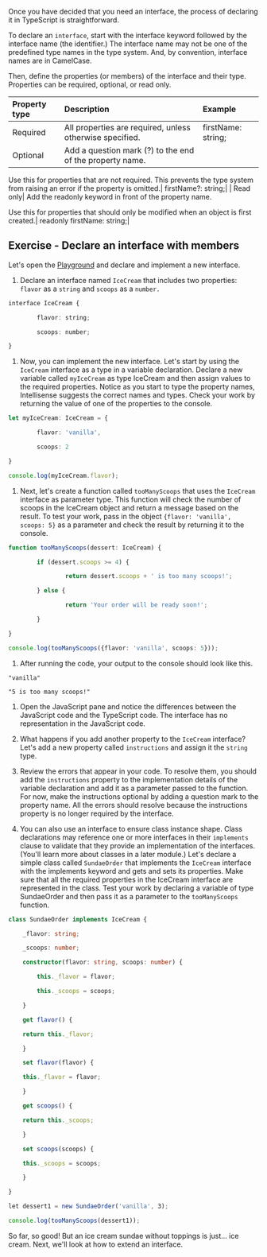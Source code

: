 Once you have decided that you need an interface, the process of declaring it in TypeScript is straightforward.

To declare an `interface`, start with the interface keyword followed by the interface name (the identifier.) The interface name may not be one of the predefined type names in the type system. And, by convention, interface names are in CamelCase.

Then, define the properties (or members) of the interface and their type. Properties can be required, optional, or read only.

| Property type| Description| Example|
| :--- | :--- | :--- |
| Required| All properties are required, unless otherwise specified.| firstName: string;|
| Optional| Add a question mark (?) to the end of the property name.

Use this for properties that are not required. This prevents the type system from raising an error if the property is omitted.| firstName?: string;|
| Read only| Add the readonly keyword in front of the property name.

Use this for properties that should only be modified when an object is first created.| readonly firstName: string;|

## Exercise - Declare an interface with members

Let's open the [Playground](https://www.typescriptlang.org/play) and declare and implement a new interface.

1. Declare an interface named `IceCream` that includes two properties: `flavor` as a `string` and `scoops` as a `number.`

```typescript
interface IceCream {

        flavor: string;

        scoops: number;

}

```

1. Now, you can implement the new interface. Let's start by using the ``IceCream`` interface as a type in a variable declaration. Declare a new variable called `myIceCream` as type IceCream and then assign values to the required properties. Notice as you start to type the property names, Intellisense suggests the correct names and types. Check your work by returning the value of one of the properties to the console.

```typescript
let myIceCream: IceCream = {

        flavor: 'vanilla',

        scoops: 2

}

console.log(myIceCream.flavor);

```

1. Next, let's create a function called `tooManyScoops` that uses the ``IceCream`` interface as parameter type. This function will check the number of scoops in the IceCream object and return a message based on the result. To test your work, pass in the object `{flavor: 'vanilla', scoops: 5}` as a parameter and check the result by returning it to the console.

```typescript
function tooManyScoops(dessert: IceCream) {

        if (dessert.scoops >= 4) {

                return dessert.scoops + ' is too many scoops!';

        } else {

                return 'Your order will be ready soon!';

        }

}

console.log(tooManyScoops({flavor: 'vanilla', scoops: 5}));

```

1. After running the code, your output to the console should look like this.

```console
"vanilla"

"5 is too many scoops!"

```

1. Open the JavaScript pane and notice the differences between the JavaScript code and the TypeScript code. The interface has no representation in the JavaScript code.

1. What happens if you add another property to the `IceCream` interface? Let's add a new property called `instructions` and assign it the `string` type.

1. Review the errors that appear in your code. To resolve them, you should add the ```instructions``` property to the implementation details of the variable declaration and add it as a parameter passed to the function. For now, make the instructions optional by adding a question mark to the property name. All the errors should resolve because the instructions property is no longer required by the interface.

1. You can also use an interface to ensure class instance shape. Class declarations may reference one or more interfaces in their ``implements`` clause to validate that they provide an implementation of the interfaces. (You'll learn more about classes in a later module.) Let's declare a simple class called ``SundaeOrder`` that implements the ``IceCream`` interface with the implements keyword and gets and sets its properties. Make sure that all the required properties in the IceCream interface are represented in the class. Test your work by declaring a variable of type SundaeOrder and then pass it as a parameter to the `tooManyScoops` function.

```typescript
class SundaeOrder implements IceCream {

    _flavor: string;

    _scoops: number;

    constructor(flavor: string, scoops: number) {

        this._flavor = flavor;

        this._scoops = scoops;

    }

    get flavor() {

    return this._flavor;

    }

    set flavor(flavor) {

    this._flavor = flavor;

    }

    get scoops() {

    return this._scoops;

    }

    set scoops(scoops) {

    this._scoops = scoops;

    }

}

let dessert1 = new SundaeOrder('vanilla', 3);

console.log(tooManyScoops(dessert1));

```

So far, so good! But an ice cream sundae without toppings is just… ice cream. Next, we'll look at how to extend an interface.

